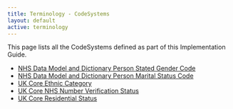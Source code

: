 ```yaml
---
title: Terminology - CodeSystems
layout: default
active: terminology
---
```


This page lists all the CodeSystems defined as part of this Implementation Guide.
<br />
- [NHS Data Model and Dictionary Person Stated Gender Code](CodeSystem-UKCore-NHSDataDictionary-PersonStatedGender-1-0-0.html)
- [NHS Data Model and Dictionary Person Marital Status Code](CodeSystem-UKCore-NHSDataDictionary-PersonMaritalStatus-1-0-0.html)
- [UK Core Ethnic Category](CodeSystem-UKCore-EthnicCategory-1-0-0.html)
- [UK Core NHS Number Verification Status](CodeSystem-UKCore-NHSNumberVerificationStatus-1-0-0.html)
- [UK Core Residential Status](CodeSystem-UKCore-ResidentialStatus-1-0-0.html)
